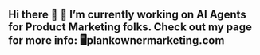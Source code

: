## Hi there 👋 🔭 I’m currently working on AI Agents for Product Marketing folks. Check out my page for more info: 🖥plankownermarketing.com

<!--
**evehorne-pm/evehorne-pm** is a ✨ _special_ ✨ repository because its `README.md` (this file) appears on your GitHub profile.

Here are some ideas to get you started:

- v
- 🌱 I’m currently learning ...
- 👯 I’m looking to collaborate on ...
- 🤔 I’m looking for help with ...
- 💬 Ask me about ...
- 📫 How to reach me: ...
- 😄 Pronouns: ...
- ⚡ Fun fact: ...
-->
